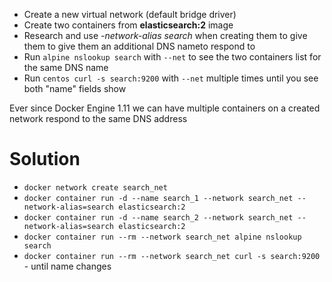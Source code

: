 - Create a new virtual network (default bridge driver)
- Create two containers from **elasticsearch:2** image
- Research and use *-network-alias search* when creating them to give them
to give them an additional DNS nameto respond to
- Run `alpine nslookup search` with `--net` to see the two containers 
list for the same DNS name
- Run `centos curl -s search:9200` with `--net` multiple times until you see
both "name" fields show

Ever since Docker Engine 1.11 we can have multiple containers on a created network
respond to the same DNS address

# Solution

- `docker network create search_net`
- `docker container run -d --name search_1 --network search_net --network-alias=search elasticsearch:2`
- `docker container run -d --name search_2 --network search_net --network-alias=search elasticsearch:2`
- `docker container run --rm --network search_net alpine nslookup search`
- `docker container run --rm --network search_net curl -s search:9200` - until name changes